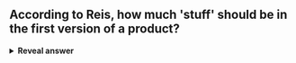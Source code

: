 ## According to Reis, how much 'stuff' should be in the first version of a product?
<details>
<summary><b>Reveal answer</b></summary>
The first version of a product is only what is necessary to learn whether our plan is correct or not
</details>
